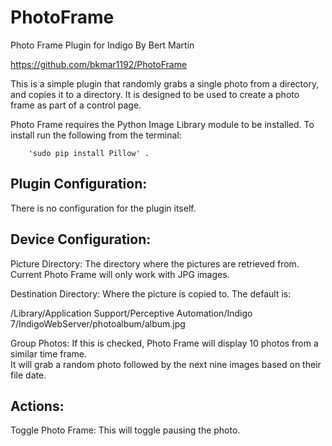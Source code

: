 # PhotoFrame
Photo Frame Plugin for Indigo
By Bert Martin

https://github.com/bkmar1192/PhotoFrame

This is a simple plugin that randomly grabs a single photo from a directory, and copies 
it to a directory.  It is designed to be used to create a photo frame as part of a 
control page.

Photo Frame requires the Python Image Library module to be installed.  To install 
run the following from the terminal: 

		'sudo pip install Pillow' .

Plugin Configuration:
---------------------
There is no configuration for the plugin itself.


Device Configuration:
---------------------
Picture Directory:  The directory where the pictures are retrieved from.  Current Photo 
Frame will only work with JPG images.

Destination Directory:  Where the picture is copied to.  The default is: 

/Library/Application Support/Perceptive Automation/Indigo 7/IndigoWebServer/photoalbum/album.jpg

Group Photos: If this is checked, Photo Frame will display 10 photos from a similar time frame.  
It will grab a random photo followed by the next nine images based on their file date.

Actions:
---------------------
Toggle Photo Frame: This will toggle pausing the photo.